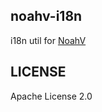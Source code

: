 ## noahv-i18n

i18n util for [NoahV](https://github.com/baidu/NoahV)

## LICENSE

Apache License 2.0